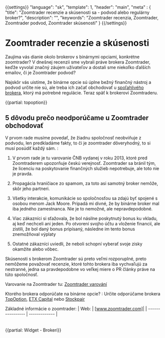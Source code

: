 {{settings}}
  "language": "sk",
  "template": 1,
  "header": "main",
  "meta" : {
    "title": "Zoomtrader recenzie a skúsenosti sa - podvod alebo regulárny broker?",
    "description": "",
    "keywords": "Zoomtrader recenzia, Zoomtrader, Zoomtrader podvod, Zoomtrader skúsenosti"
  }
{{/settings}}

<div class="row">
<div class="col-md-9" role="main" markdown="1">

# Zoomtrader recenzie a skúsenosti


Zaujíma vás dianie okolo brokerov s binárnymi opciami, konkrétne zoomtrader? V dnešnej recenzii sme vybrali práve brokera Zoomtrader, keďže vyvolal značný záujem užívateľov a dostali sme niekoľko ďalších emailov, či je Zoomtrader podvod?

Najskôr vás uistíme, že binárne opcie sú úplne bežný finančný nástroj a podvod určite nie sú, ale treba ich začať obchodovať u [spoľahlivého brokera](http://www.forexsrovnavac.cz/sk/topoption), ktorý má potrebné regulácie. Teraz späť k brokerovi Zoomtraderu.


{{partial: topoption}}


## 5 dôvodu prečo neodporúčame u Zoomtrader obchodovať

V prvom rade musíme povedať, že žiadnu spoločnosť neobviňuje z podvodu, len predkladáme fakty, to či je zoomtrader dôveryhodný, to si musí posúdiť každý sám.
:  


1. V prvom rade je tu varovanie ČNB vydanej v roku 2013, ktoré pred Zoomtraderem upozorňuje českú verejnosť. Zoomtrader sa bránil tým, že licenciu na poskytovanie finančných služieb nepotrebuje, ale toto nie je pravda.

2. Propagácia hraničiace zo spamom, za toto asi samotný broker nemôže, skôr jeho partneri.

3. Všetky interakcie, komunikácie so spoločnosťou sa zdajú byť spojené s osobou menom Jack Moore. Pripadá mi divné, že by binárne broker mal iba jedného zamestnanca. Nie je to nemožné, ale nepravdepodobné.

4. Viac zákazníci si sťažovala, že bol násilne poskytnutý bonus ku vkladu, aj keď nechceli ani jeden. Po otvorení svojho účtu a vloženie financií, ale zistili, že bol daný bonus pripísaný, následne im tento bonus znemožňoval výplaty

5. Ostatné zákazníci uviedli, že neboli schopní vyberať svoje zisky okamžite alebo vôbec.

Skúsenosti s brokerom Zoomtrader sú preto veľmi rozporuplné, preto nemôžeme považovať recenzie, ktoré tohto brokera iba vychvaľujú za nestranné, jedna sa pravdepodobne vo veľkej miere o PR články práve na túto spoločnosť.

Varovanie na Zoomtrader tu: [Zoomtrader varování](http://www.cnb.cz/cs/spotrebitel/ochrana_spotrebitele/upozorneni/upozorneni_zoompartners.html)

Ktorého brokera odporúčate na binárne opcie?
:   Určite odporúčame brokera [TopOption](http://blog.forexsrovnavac.cz/sk/topoption "TopOption"), [ETX Capital](http://www.forexsrovnavac.cz/sk/etx-capital-skusenosti "ETX Capital") nebo [Stockpair](http://www.forexsrovnavac.cz/sk/stockpair "Stockpair")

Základné informácie o zoomtrader:
| Web:     |   [www.zoomtrader.com]|
| ---------------- | ------------- |






</div>
<div class="col-md-3" markdown="1">
<div class="well" markdown="1" style="margin-top: 2.5em">


</div>
<div class="container-fluid" markdown="1">

{{partial: Widget - Brokeri}}

</div>
<div class="container-fluid" markdown="1">


</a>

</div>
</div>
</div>


